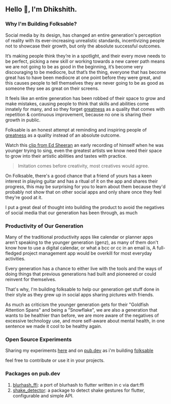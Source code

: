 ## Hello 👋, I'm Dhikshith.

### Why I'm Building Folksable?

Social media by its design, has changed an entire generation's perception of reality with its ever-increasing unrealistic standards, incentivizing people not to showcase their growth, but only the absolute successful outcomes.

It’s making people think they’re in a spotlight, and their every move needs to be perfect, picking a new skill or working towards a new career path means we are not going to be as good in the beginning, it’s become very discouraging to be mediocre, but that’s the thing, everyone that has become great has to have been mediocre at one point before they were great, and this causes people to tell themselves they are never going to be as good as someone they see as great on their screens.

It feels like an entire generation has been robbed of their space to grow and make mistakes, causing people to think that skills and abilities come innately for many, and so they forget [greatness](https://about.folksable.com/greatness) as a quality that comes with repetition & continuous improvement, because no one is sharing their growth in public.

Folksable is an honest attempt at reminding and inspiring people of [greatness](https://about.folksable.com/greatness) as a quality instead of an absolute outcome.

Watch this [clip from Ed Sheeran](https://youtu.be/flkjMuaKYQU?t=35) an early recording of himself when he was younger trying to sing, even the greatest artists we know need their space to grow into their artistic abilities and tastes with practice. 

> Imitation comes before creativity, most creatives would agree.

On Folksable, there's a good chance that a friend of yours has a keen interest in playing guitar and has a ritual of it on the app and shares their progress, this may be surprising for you to learn about them because they'd probably not show that on other social apps and only share once they feel they're good at it.

I put a great deal of thought into building the product to avoid the negatives of social media that our generation has been through, as much 

### Productivity of Our Generation

Many of the traditional productivity apps like calendar or planner apps aren’t speaking to the younger generation (genz), as many of them don't know how to use a digital calendar, or what a bcc or cc in an email is,  A full-fledged project management app would be overkill for most everyday activities.

Every generation has a chance to either live with the tools and the ways of doing things that previous generations had built and pioneered or could reinvent for themselves.

That's why, I'm building folksable to help our generation get stuff done in their style as they grew up in social apps sharing pictures with friends.

As much as criticism the younger generation gets for their "Goldfish Attention Spans" and being a "Snowflake", we are also a generation that wants to be healthier than before, we are more aware of the negatives of excessive technology use, and more self-aware about mental health, in one sentence we made it cool to be healthy again. 

### Open Source Experiments

Sharing my experiments [here](https://github.com/orgs/folksable/repositories) and on [pub.dev](https://pub.dev/publishers/folksable.com/packages) as i'm building [folksable](https://folksable.com)

feel free to contribute or use it in your projects.

### Packages on pub.dev
1. [blurhash_ffi](https://pub.dev/packages/blurhash_ffi): a port of blurhash to flutter written in c via dart:ffi
2. [shake_detector](https://pub.dev/packages/shake_detector): a package to detect shake gestures for flutter, configurable and simple API.


